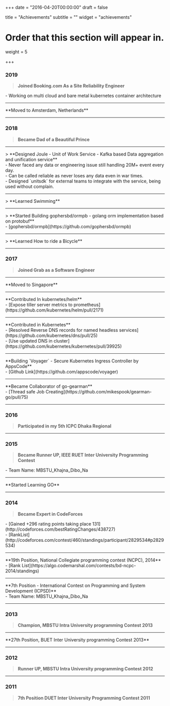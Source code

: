 +++
date = "2016-04-20T00:00:00"
draft = false

title = "Achievements"
subtitle = ""
widget = "achievements"

# Order that this section will appear in.
weight = 5

+++
### 2019
> **Joined Booking.com As a Site Reliability Engineer**
<div class="achievement-details">- Working on multi cloud and bare metal kubernetes container architecture</div>
<hr>
**Moved to Amsterdam, Netherlands**<br>

---

### 2018
> **Became Dad of a Beautiful Prince**<br>
<hr>
> **Designed Joule - Unit of Work Service - Kafka based Data aggregation and unification service**<br>
<div class="achievement-details">- Never faced any data or engineering issue still handling 20M+ event every day. <br>
- Can be called reliable as never loses any data even in war times. <br>
- Designed `unitsdk` for external teams to integrate with the service, being used without complain. <br></div>
<hr>
> **Learned Swimming**<br>
<hr>
> **Started Building gophersbd/ormpb - golang orm implementation based on protobuf**<br>
<div class="achievement-details">- [gophersbd/ormpb](https://github.com/gophersbd/ormpb)<br></div>
<hr>
> **Learned How to ride a Bicycle**<br>

---

### 2017
> **Joined Grab as a Software Engineer**<br>
<hr>
**Moved to Singapore**<br>
<hr>
**Contributed In kubernetes/helm**<br>
<div class="achievement-details">- [Expose tiller server metrics to prometheus](https://github.com/kubernetes/helm/pull/2171)<br></div>
<hr>
**Contributed in Kubernetes**<br>
<div class="achievement-details">- [Resolved Reverse DNS records for named headless services](https://github.com/kubernetes/dns/pull/25)<br>
- [Use updated DNS in cluster](https://github.com/kubernetes/kubernetes/pull/39925)</div>
<hr>
**Building `Voyager` - Secure Kubernetes Ingress Controller by AppsCode**<br>
<div class="achievement-details">- [Github Link](https://github.com/appscode/voyager)</div>
<hr>
**Became Collaborator of go-gearman**<br>
<div class="achievement-details">- [Thread safe Job Creating](https://github.com/mikespook/gearman-go/pull/75)<br></div>

---
### 2016
> **Participated in my 5th ICPC Dhaka Regional**<br>

---
### 2015
> **Became Runner UP, IEEE RUET Inter University Programming Contest**<br>
<div class="achievement-details">- Team Name: MBSTU_Khajna_Dibo_Na<br></div>
<hr>
**Started Learning GO**


---
### 2014
> **Became Expert in CodeForces**<br>
<div class="achievement-details">- [Gained +296 rating points taking place 131](http://codeforces.com/bestRatingChanges/438727) <br>
- [RankList](http://codeforces.com/contest/460/standings/participant/2829534#p2829534)</div>
<hr>
**19th Position, National Collegiate programming contest (NCPC), 2014**<br>
<div class="achievement-details">- [Rank List](https://algo.codemarshal.com/contests/bd-ncpc-2014/standings)</div>
<hr>
**7th Position - International Contest on Programming and System Development (ICPSD)**<br>
<div class="achievement-details">- Team Name: MBSTU_Khajna_Dibo_Na<br></div>

---

### 2013
> **Champion, MBSTU Intra University programming Contest 2013**<br>
<hr>
**27th Position, BUET Inter University programming Contest 2013**<br>

---
### 2012
> **Runner UP, MBSTU Intra University programming Contest 2012**<br>

---
### 2011
> **7th Position DUET Inter University Programming Contest 2011**<br>
